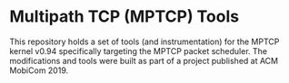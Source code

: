 # Multipath TCP (MPTCP) Tools

This repository holds a set of tools (and instrumentation) for the MPTCP kernel v0.94 specifically targeting the MPTCP packet scheduler. The modifications and tools were built as part of a project published at ACM MobiCom 2019.

